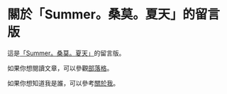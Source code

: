 # 關於「Summer。桑莫。夏天」的留言版

這是[「Summer。桑莫。夏天」](https://www.cythilya.tw/)的留言版。

如果你想閱讀文章，可以參觀[部落格](https://www.cythilya.tw/)。

如果你想知道我是誰，可以參考[關於我](https://www.cythilya.tw/about/)。
